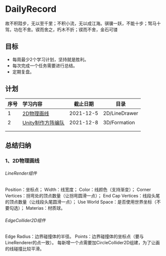 # DailyRecord
故不积跬步，无以至千里；不积小流，无以成江海。骐骥一跃，不能十步；驽马十驾，功在不舍。锲而舍之，朽木不折；锲而不舍，金石可镂

## 目标

- 每周最少2个学习计划，坚持就是胜利。
- 每次完成一个任务需要进行总结。
- 定期复盘。



## 计划

| 序号 | 学习内容                                                     | 截止日期  | 目录          |
| ---- | :----------------------------------------------------------- | --------- | ------------- |
| 1    | [2D物理画线](https://linxinfa.blog.csdn.net/article/details/114700727) | 2021-12-5 | 2D/LineDrawer |
| 2    | [Unity制作方阵编队](https://blog.csdn.net/linxinfa/article/details/119928677?spm=1001.2014.3001.5501) | 2021-12-8 | 3D/Formation  |
|      |                                                              |           |               |
|      |                                                              |           |               |



## 总结归纳

### 1、2D物理画线

###### LineRender组件

Position：坐标点；
Width：线宽度；
Color：线颜色（支持渐变）；
Corner Vertices：拐弯处的顶点数量（让拐弯圆滑一点）；
End Cap Vertices：线段头尾的顶点数量（让线段头尾圆滑一点）；
Use World Space：是否使用世界坐标（不要勾选）；
Materias：材质球。

###### EdgeCollider2D组件

Edge Radius：边界碰撞体的半径。
Points：边界碰撞体的坐标点（要与LineRenderer的点一致）。
每新增一个点需要加CircleCollider2D组建，为了让画的线碰撞比较平滑。
